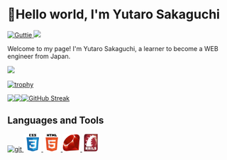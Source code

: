 # 👋Hello world, I'm Yutaro Sakaguchi
<p align="left"> 
  <a href="https://github.com/Guttie/Guttie/">
    <img src="https://komarev.com/ghpvc/?username=Guttie" alt="Guttie" />
  </a>
  <a href="https://github.com/Guttie">
    <img height="20" src="https://img.shields.io/github/followers/Guttie?label=follow&logo=github&style=flat" />
  </a>
</p>

Welcome to my page! I'm Yutaro Sakaguchi, a learner to become a WEB engineer from Japan.

<!-- サマリー -->
![](https://github-profile-summary-cards.vercel.app/api/cards/profile-details?username=Guttie&theme=dracula)

<!-- トロフィ統計 -->
[![trophy](https://github-profile-trophy.vercel.app/?username=Guttie&theme=dracula&no-frame=true&margin-w=6)](https://github.com/ryo-ma/github-profile-trophy)


<p align="left">
   <!-- リポジトリステータス -->
  <a href="https://github.com/anuraghazra/github-readme-stats">
    <img align="left" src="https://github-readme-stats.vercel.app/api?username=Guttie&hide=contribs&count_private=true&show_icons=true&theme=dracula&hide_border=true&card_width=200" />
  </a>
  <!-- ソースコード統計 -->
  <a href="https://github.com/anuraghazra/github-readme-stats">
    <img align="left" src="https://github-readme-stats.vercel.app/api/top-langs/?username=Guttie&theme=dracula&layout=compact&hide_border=true" />
  </a>
</p>

[![GitHub Streak](http://github-readme-streak-stats.herokuapp.com?user=Guttie&theme=dracula&hide_border=true&date_format=%5BY.%5Dn.j)](https://git.io/streak-stats)

## Languages and Tools
<p align="left">
  <a href="https://git-scm.com/" target="_blank" rel="noreferrer">
    <img src="https://www.vectorlogo.zone/logos/git-scm/git-scm-icon.svg" alt="git" width="40" height="40"/>
  </a>
  <a href="https://www.w3schools.com/css/" target="_blank" rel="noreferrer">
    <img src="https://raw.githubusercontent.com/devicons/devicon/master/icons/css3/css3-original-wordmark.svg" alt="css3" width="40" height="40"/>
  </a>
  <a href="https://www.w3schools.com/html/" target="_blank" rel="noreferrer">
    <img src="https://raw.githubusercontent.com/devicons/devicon/master/icons/html5/html5-original-wordmark.svg" alt="html5" width="40" height="40"/>
  </a>
  <a href="https://www.ruby-lang.org/en/" target="_blank" rel="noreferrer">
    <img src="https://raw.githubusercontent.com/devicons/devicon/master/icons/ruby/ruby-original.svg" alt="ruby" width="40" height="40"/>
  </a>
  <a href="https://rubyonrails.org" target="_blank" rel="noreferrer">
    <img src="https://raw.githubusercontent.com/devicons/devicon/master/icons/rails/rails-original-wordmark.svg" alt="rails" width="40" height="40"/>
  </a> 
</p>


<!--
**Guttie/Guttie** is a ✨ _special_ ✨ repository because its `README.md` (this file) appears on your GitHub profile.

Here are some ideas to get you started:

- 🔭 I’m currently working on ...
- 🌱 I’m currently learning ...
- 👯 I’m looking to collaborate on ...
- 🤔 I’m looking for help with ...
- 💬 Ask me about ...
- 📫 How to reach me: ...
- 😄 Pronouns: ...
- ⚡ Fun fact: ...
-->
